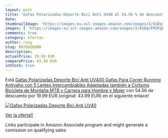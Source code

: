 ```yaml
---
layout: post
title: 'Gafas Polarizadas Deporte Bici Anti UV40 al 54.56 % de descuento'
date: 
thumbnailImage: 'https://images-eu.ssl-images-amazon.com/images/I/41DqrFM2PqL._SL200_.jpg'
images: [ 'https://images-eu.ssl-images-amazon.com/images/I/41DqrFM2PqL._SL200_.jpg' ]
comments: true
category: ofertas
author: ring
slug: B076DQN9NW
description:
actualPrice: 19.99 EUR
comparePrice: 43.99 EUR
inStock: true
---
```


Está [Gafas Polarizadas Deporte Bici Anti UV400 Gafas Para Correr Running Antivaho con 5 Lentes Intercambiables Adaptadas también a Ciclismo Bicicleta de Montaña MTB y Carrera para Hombre y Mujer](https://www.amazon.es/dp/B076DQN9NW/?tag=tolees-21) con 54.56 de descuento por 19.99 EUR (original: 43.99 EUR) en el siguiente enlace!

[![Gafas Polarizadas Deporte Bici Anti UV40](https://images-eu.ssl-images-amazon.com/images/I/41DqrFM2PqL._SL200_.jpg)](https://www.amazon.es/dp/B076DQN9NW/?tag=tolees-21)

[Ver la oferta!!](https://www.amazon.es/dp/B076DQN9NW/?tag=tolees-21)

Links participate in Amazon Associate program and might generate a comission on qualifying sales


